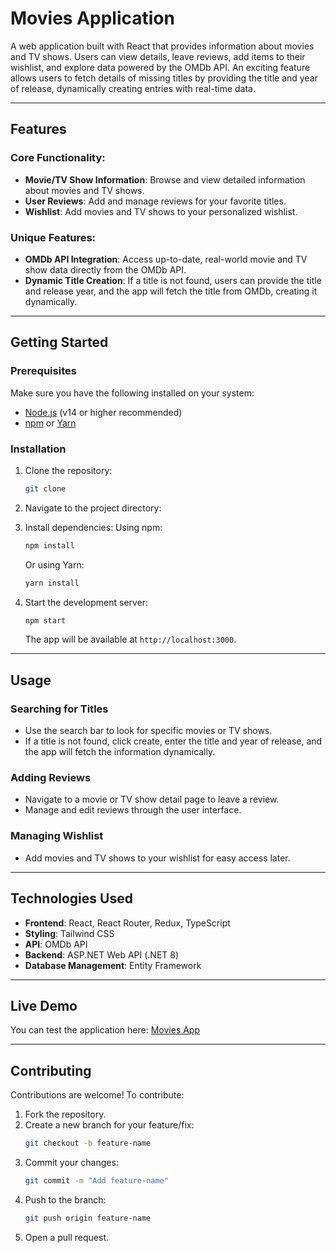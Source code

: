 # Movies Application

A web application built with React that provides information about movies and TV shows. Users can view details, leave reviews, add items to their wishlist, and explore data powered by the OMDb API. An exciting feature allows users to fetch details of missing titles by providing the title and year of release, dynamically creating entries with real-time data.

---

## Features

### Core Functionality:
- **Movie/TV Show Information**: Browse and view detailed information about movies and TV shows.
- **User Reviews**: Add and manage reviews for your favorite titles.
- **Wishlist**: Add movies and TV shows to your personalized wishlist.

### Unique Features:
- **OMDb API Integration**: Access up-to-date, real-world movie and TV show data directly from the OMDb API.
- **Dynamic Title Creation**: If a title is not found, users can provide the title and release year, and the app will fetch the title from OMDb, creating it dynamically.

---

## Getting Started

### Prerequisites

Make sure you have the following installed on your system:
- [Node.js](https://nodejs.org/) (v14 or higher recommended)
- [npm](https://www.npmjs.com/) or [Yarn](https://yarnpkg.com/)

### Installation

1. Clone the repository:
   ```bash
   git clone
   ```

2. Navigate to the project directory:

3. Install dependencies:
   Using npm:
   ```bash
   npm install
   ```
   Or using Yarn:
   ```bash
   yarn install
   ```

4. Start the development server:
   ```bash
   npm start
   ```
   The app will be available at `http://localhost:3000`.

---

## Usage

### Searching for Titles
- Use the search bar to look for specific movies or TV shows.
- If a title is not found, click create, enter the title and year of release, and the app will fetch the information dynamically.

### Adding Reviews
- Navigate to a movie or TV show detail page to leave a review.
- Manage and edit reviews through the user interface.

### Managing Wishlist
- Add movies and TV shows to your wishlist for easy access later.

---

## Technologies Used

- **Frontend**: React, React Router, Redux, TypeScript
- **Styling**: Tailwind CSS
- **API**: OMDb API
- **Backend**: ASP.NET Web API (.NET 8)
- **Database Management**: Entity Framework

---

## Live Demo

You can test the application here: [Movies App](https://moviesfrontend.azurewebsites.net/)

---

## Contributing

Contributions are welcome! To contribute:
1. Fork the repository.
2. Create a new branch for your feature/fix:
   ```bash
   git checkout -b feature-name
   ```
3. Commit your changes:
   ```bash
   git commit -m "Add feature-name"
   ```
4. Push to the branch:
   ```bash
   git push origin feature-name
   ```
5. Open a pull request.
